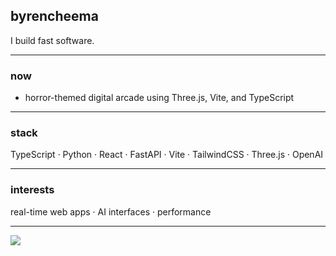 ## byrencheema

I build fast software.

---

### now

- horror-themed digital arcade using Three.js, Vite, and TypeScript

---

### stack

TypeScript · Python · React · FastAPI · Vite · TailwindCSS · Three.js · OpenAI

---

### interests

real-time web apps · AI interfaces · performance

---

![](https://komarev.com/ghpvc/?username=byrencheema&color=gray)
